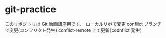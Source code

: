 # git-practice

このリポジトリは Git 動画講座用です．
ローカルリポで変更
conflict ブランチで変更(コンフリクト発生)
conflict-remote 上で更新(codnflict 発生)
